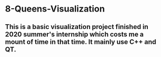 # 8-Queens-Visualization

## This is a basic visualization project finished in 2020 summer's internship which costs me a mount of time in that time. It mainly use C++ and QT.

